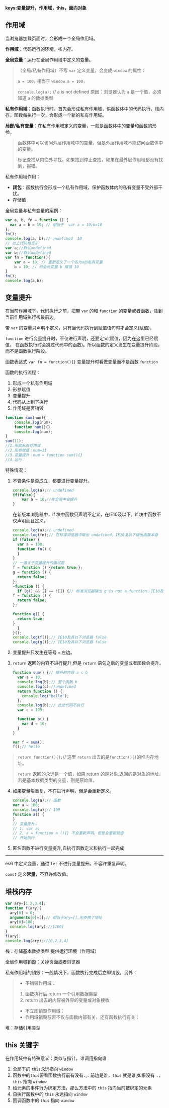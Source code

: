 **keys:变量提升，作用域，this，面向对象**

## 作用域

当浏览器加载页面时，会形成一个全局作用域。

**作用域**：代码运行的环境，栈内存。

**全局变量**：运行在全局作用域中定义的变量。

>   （全局/私有作用域）不写 `var` 定义变量，会变成 `window` 的属性：
>
>   `a = 100;` 相当于 `window.a = 100;`
>
>   `console.log(a);` //  a is not defined 原因：浏览器认为 `a` 是一个值，必须知道 `a` 的数据类型

**私有作用域**：函数执行时，首先会形成私有作用域，供函数体中的代码执行，栈内存。函数每执行一次，会形成一个新的私有作用域。

**局部/私有变量**：在私有作用域定义的变量，一般是函数体中的变量和函数的形参。

>   函数体中可以访问外层作用域中的变量，但是外层作用域不能访问函数体中的变量。
>
>   标记查找从内往外寻找，如果找到停止查找，如果在最外层作用域都没有找到，报错。

私有作用域作用：

-   **闭包**：函数执行会形成一个私有作用域，保护函数体内的私有变量不受外部干扰。
-   存储值


全局变量与私有变量的案例：

```js
var a, b, fn = function () {
  var a = b = 10; // 相当于  var a = 10;b=10
};
fn();
console.log(a, b);// undefined  10
// 以上代码相当于
var a;//默认undefined
var b;//默认undefined
var fn = function(){
	var a = 10; // 重新定义了一个名为a的私有变量
  	b = 10; // 给全局变量 b 赋值 10
}
fn();
console.log(a,b);
```

## 变量提升

在当前作用域下，代码执行之前，把带 `var` 的和 `function` 的变量或者函数，放到当前作用域执行栈最前边。

带 `var` 的变量只声明不定义，只有当代码执行到赋值语句时才会定义(赋值)。

`function` 进行变量提升时，不仅进行声明，还要定义(赋值，因为在这里已经赋值， 在函数执行时会跳过代码中的函数)。所以函数的定义发生在变量提升阶段，而不是函数执行阶段。

函数表达式 `var fn = function(){}` 变量提升时看做变量而不是函数 `function`

函数的执行流程：

1.  形成一个私有作用域
2.  形参赋值
3.  变量提升
4.  代码从上到下执行
5.  作用域是否销毁

```js
function sum(num){
	console.log(num);
	function num(){}
	console.log(num);
}
sum(11);
//1.形成私有作用域
//2.形参赋值：num=11
//3.变量提升：num = function sum(){}
//4.运行：
```

特殊情况：

1.  不管条件是否成立，都要进行变量提升。

    ```js
    console.log(a);// undefined
    if(false){
    	var a = 10;//在全居中会提升
    }
    ```
    在新版本浏览器中，if 块中函数只声明不定义，在IE10及以下，if 块中函数不仅声明而且定义。
    ```js
    console.log(a);// undefined 
    console.log(fn);// 在标准浏览器中输出 undefined，IE10及以下输出函数本身
    if (false) {
      var a = 100;
      function fn() {
      }
    }
    // 一道关于变量提升的面试题
    f = function () {return true;};
    g = function () {
      return false;
    };
    ~function () {
      if (g() && [] == ![]) {// 标准浏览器输出 g is not a function；IE10及其以下浏览器继续执行
    f = function () {
      return false;
    };

    function g() {
      return true;
    }
      }
    }();
    console.log(f());// IE10及其以下浏览器 false 
    console.log(g());// IE10及其以下浏览器 false 
    ```

2.  变量提升只发生在等号 `=` 左边。

3.  `return` 返回的内容不进行提升,但是 `return` 语句之后的变量或者函数会提升。

    ```js
    function sum() {// 提升的内容 a c b
      var a = 10;
      console.log(b);// 整个函数 b
      console.log(c);//undefined
      return function () {
        console.log("hello");
      };
      console.log(b);// 此处代码不执行
      var c = 199;

      function b() {
        var d = 10;
      }
    }

    var f = sum();
    f();// hello
    ```

>   `return function(){};`// 这里 `return` 出去的是`function(){}`的堆内存地址。
>
>   `return` 返回的永远是一个值，如果 return 的是对象,返回的是对象的地址，若是基本数据类型的变量，则是原始值。

4.  如果变量名重复，不在进行声明，但是会重新定义。

    ```js
    console.log(a);// 函数
    var a = 100;
    console.log(a);// 100
    function a() {
    }
    // 变量提升：
    // 1. var a;
    // 2. a = function a (){} 不会重新声明，但是会重新赋值
    // 开始执行
    ```

5.  匿名函数不进行变量提升,自执行函数定义和执行一起完成

------

es6 中定义变量，通过 `let` 不进行变量提升。不容许重复声明。

`const` 定义**常量**，不容许修改值。

## 堆栈内存

```js
var ary=[1,2,3,4];
function f(ary){
  ary[0] = 0;
  arguments[0]=[];// 相当于ary=[],形参换了地址
  ary[0]=100;
  console.log(ary);//[100]
}
f(ary);
console.log(ary);//[0,2,3,4]
```

栈：存储基本数据类型    提供运行环境（作用域）

全局作用域销毁：关掉页面或者浏览器

私有作用域的销毁：一般情况下，函数执行完成后立即销毁，另外：

>   -   不销毁作用域：
>   1.  函数执行后 return 一个引用数据类型
>   2.  return 出去的内容被外界的变量或对象接收
>   -   不立即销毁作用域：
>   -   作用域销毁与否不仅与函数内部有关，还有函数执行有关：

堆：存储引用类型

## this 关键字

在作用域中有特殊意义：类似与指针，谁调用指向谁

1.  全局下的 `this`永远指向 `window`
2.  函数中的`this`要看函数执行前有没有`.`,`.` 前边是谁，`this` 就是谁;如果没有 `.`，`this` 指向 `window`
3.  给元素的事件行为绑定方法，那么方法中的 `this` 指向当前被绑定的元素
4.  自执行函数中的 `this` 永远指向 `window`
5.  回调函数中的 `this` 指向 `window`

